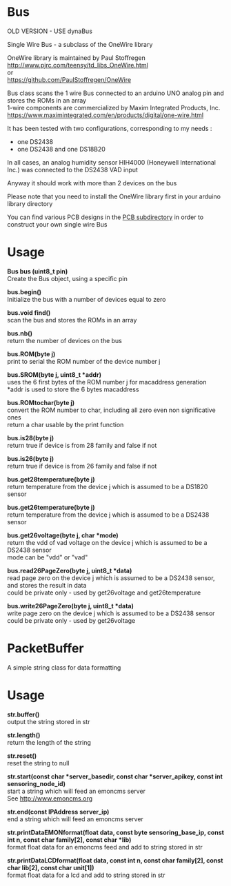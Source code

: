# Bus

OLD VERSION - USE dynaBus

Single Wire Bus - a subclass of the OneWire library

OneWire library is maintained by Paul Stoffregen<br>
http://www.pjrc.com/teensy/td_libs_OneWire.html<br>
or<br>
https://github.com/PaulStoffregen/OneWire

Bus class scans the 1 wire Bus connected to an arduino UNO analog pin and stores the ROMs in an array<br>
1-wire components are commercialized by Maxim Integrated Products, Inc.<br>
https://www.maximintegrated.com/en/products/digital/one-wire.html

It has been tested with two configurations, corresponding to my needs :
- one DS2438
- one DS2438 and one DS18B20<br>

In all cases, an analog humidity sensor HIH4000 (Honeywell International Inc.) was connected to the DS2438 VAD input

Anyway it should work with more than 2 devices on the bus

Please note that you need to install the OneWire library first in your arduino library directory

You can find various PCB designs in the <a href=PCB>PCB subdirectory</a> in order to construct your own single wire Bus

# Usage

<b>Bus bus (uint8_t pin)</b><br>
Create the Bus object, using a specific pin

<b>bus.begin()</b><br>
Initialize the bus with a number of devices equal to zero

<b>bus.void find()</b><br>
scan the bus and stores the ROMs in an array

<b>bus.nb()</b><br>
return the number of devices on the bus

<b>bus.ROM(byte j)</b><br>
print to serial the ROM number of the device number j

<b>bus.SROM(byte j, uint8_t *addr)</b></br>
uses the 6 first bytes of the ROM number j for macaddress generation<br>
*addr is used to store the 6 bytes macaddress<br>

<b>bus.ROMtochar(byte j)</b></br>
convert the ROM number to char, including all zero even non significative ones<br>
return a char usable by the print function

<b>bus.is28(byte j)</b><br>
return true if device is from 28 family and false if not

<b>bus.is26(byte j)</b><br>
return true if device is from 26 family and false if not
  
<b>bus.get28temperature(byte j)</b><br>
return temperature from the device j which is assumed to be a DS1820 sensor

<b>bus.get26temperature(byte j)</b><br>
return temperature from the device j which is assumed to be a DS2438 sensor

<b>bus.get26voltage(byte j, char *mode)</b><br>
return the vdd of vad voltage on the device j which is assumed to be a DS2438 sensor<br>
mode can be "vdd" or "vad"

<b>bus.read26PageZero(byte j, uint8_t *data)</b><br>
read page zero on the device j which is assumed to be a DS2438 sensor, and stores the result in data<br>
could be private only - used by get26voltage and get26temperature
  
<b>bus.write26PageZero(byte j, uint8_t *data)</b><br>
write page zero on the device j which is assumed to be a DS2438 sensor<br>
could be private only - used by get26voltage

# PacketBuffer

A simple string class for data formatting

# Usage

<b>str.buffer()</b><br>
output the string stored in str

<b>str.length()</b></br>
return the length of the string

<b>str.reset()</b></br>
reset the string to null

<b>str.start(const char *server_basedir, const char *server_apikey, const int sensoring_node_id)</b></br>
start a string which will feed an emoncms server<br>
See http://www.emoncms.org

<b>str.end(const IPAddress server_ip)</b></br>
end a string which will feed an emoncms server

<b>str.printDataEMONformat(float data, const byte sensoring_base_ip, const int n, const char family[2], const char *lib)</b></br>
format float data for an emoncms feed and add to string stored in str

<b>str.printDataLCDformat(float data, const int n, const char family[2], const char lib[2], const char unit[1])</b></br>
format float data for a lcd and add to string stored in str
 



